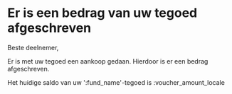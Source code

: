 # Er is een bedrag van uw tegoed afgeschreven

Beste deelnemer,

Er is met uw tegoed een aankoop gedaan. Hierdoor is er een bedrag afgeschreven.
&nbsp;

Het huidige saldo van uw ':fund_name'-tegoed is :voucher_amount_locale
